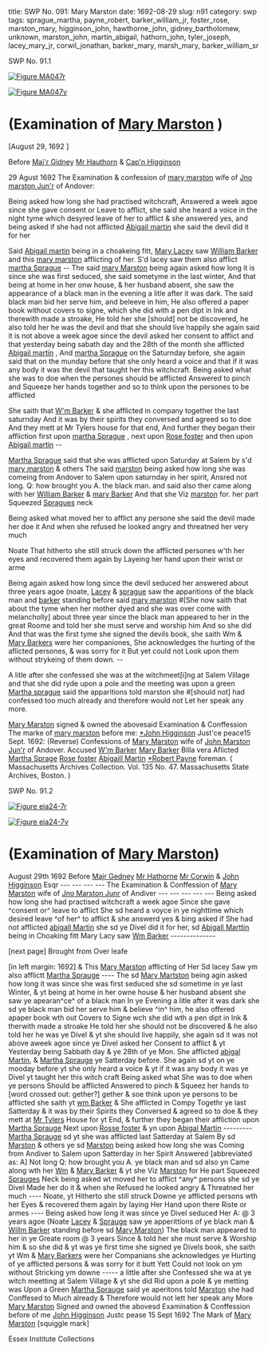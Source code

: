title: SWP No. 091: Mary Marston
date: 1692-08-29
slug: n91
category: swp
tags: sprague_martha, payne_robert, barker_william_jr, foster_rose, marston_mary, higginson_john, hawthorne_john, gidney_bartholomew, unknown, marston_john, martin_abigail, hathorn_john, tyler_joseph, lacey_mary_jr, corwil_jonathan, barker_mary, marsh_mary, barker_william_sr




<div markdown class="doc" id="n91.1">

<div class="doc_id">SWP No. 91.1</div>



<span markdown class="figure">[![Figure MA047r](archives/MA135/small/MA047r.jpg)](archives/MA135/large/MA047r.jpg)</span>



<span markdown class="figure">[![Figure MA047v](archives/MA135/small/MA047v.jpg)](archives/MA135/large/MA047v.jpg)</span>


# (Examination of [Mary Marston](/tag/marston_mary.html) )

[August 29, 1692  ]

Before [Maj'r Gidney](/tag/gidney_bartholomew.html) [Mr Hauthorn](/tag/hawthorne_john.html) & [Cap'n Higginson](/tag/higginson_john.html)

29 Agust 1692  The Examination & confession of [mary marston](/tag/marston_mary.html) wife of [Jno marston Jun'r](/tag/marston_john.html) of Andover:

Being asked how long she had practised witchcraft, Answered a week agoe since she gave consent or Leave to afflict, she said she heard a voice in the night tyme which desyred leave of her to afflict & she answered yes, and being asked if she had not afflicted [Abigail martin](/tag/martin_abigail.html) she said the devil did it for her

Said [Abigail martin](/tag/martin_abigail.html) being in a choakeing fitt, [Mary Lacey](/tag/lacey_mary_jr.html) saw [William Barker](/tag/barker_william_sr.html) and this [mary marston](/tag/marsh_mary.html) afflicting of her. S'd lacey saw them also afflict [martha Sprague](/tag/sprague_martha.html) -- The said [mary Marston](/tag/marston_mary.html) being again asked how long it is since she was first seduced, she said sometyme in the last winter, And that being at home in her onw house, & her husband absent, she saw the appearance of a black man in the evening a litle after it was dark. The said black man bid her serve him, and beleeve in him, He also offered a paper book without covers to signe, which she did with a pen dipt in Ink and therewith made a stroake, He told her she [should] not be discovered, he also told her he was the devil and that she should live happily she again said it is not above a week agoe since the devil asked her consent to afflict and that yesterday being sabath day and the 28th of the month she afflicted [Abigail martin](/tag/martin_abigail.html) , And [martha Sprague](/tag/sprague_martha.html) on the Saturnday before, she again said that on the munday before that she only heard a voice and that if it was any body it was the devil that taught her this witchcraft. Being asked what she was to doe when the persones should be afflicted Answered to pinch and Squeeze her hands together and so to think upon the persones to be afflicted

 

She saith that [W'm Barker](/tag/barker_william_sr.html) & she afflicted in company together the last saturnday And it was by their spirits they conversed and agreed so to doe And they mett at Mr Tylers house for that end, And further they began their affliction first upon [martha Sprague](/tag/sprague_martha.html) , next upon [Rose foster](/tag/foster_rose.html) and then upon [Abigail martin](/tag/martin_abigail.html) --

[Martha Sprague](/tag/sprague_martha.html) said that she was afflicted upon Saturday at Salem by s'd [mary marston](/tag/marston_mary.html) & others The said [marston](/tag/marston_mary.html) being asked how long she was comeing from Andover to Salem upon saturnday in her spirit, Ansred not long. Q: how brought you A. the black man. and said also ther came along with her [William Barker](/tag/barker_william_sr.html) & [mary Barker](/tag/barker_mary.html) And that she Viz [marston](/tag/marston_mary.html) for. her part Squeezed [Spragues](/tag/sprague_martha.html) neck

Being asked what moved her to afflict any persone she said the devil made her doe it And when she refused he looked angry and threatned her very much 

Noate That hitherto she still struck down the afflicted persones w'th her eyes and recovered them again by Layeing her hand upon their wrist or arme 

Being again asked how long since the devil seduced her answered about three years agoe (noate, [Lacey](/tag/lacey_mary_jr.html) & [sprague](/tag/sprague_martha.html) saw the apparitions of the black man and [barker](/tag/barker_william_sr.html) standing before said [mary marston](/tag/marston_mary.html) #[She now saith that about the tyme when her mother dyed and she was over come with melancholly] about three year since the black man appeared to her in the great Roome and told her she must serve and worship him And so she did And that was the first tyme she signed the devils book, she saith Wm & [Mary Barkers](/tag/barker_mary.html) were her companiones, She acknowledges the hurting of the aflicted persones, & was sorry for it But yet could not Look upon them without strykeing of them down. --

A litle after she confessed she was at the witchmeet[i]ng at Salem Village and that she did ryde upon a pole and the meeting was upon a green [Martha sprague](/tag/sprague_martha.html) said the apparitions told marston she #[should not] had confessed too much already and therefore would not Let her speak any more.

[Mary Marston](/tag/marston_mary.html) signed & owned the abovesaid Examination & Conffession
The  marke of [mary marston](/tag/marston_mary.html) before me: [*John Higginson](/tag/higginson_john.html) Just'ce peace15 Sept. 1692:     (Reverse) Confessions of [Mary Marston](/tag/marston_mary.html) wife of [John Marston Jun'r](/tag/marston_john.html) of Andover. Accused [W'm Barker](/tag/barker_william_sr.html) [Mary Barker](/tag/barker_mary.html) Billa vera  Aflicted [Martha Sprage](/tag/sprague_martha.html) [Rose foster](/tag/foster_rose.html) [Abigaill Martin](/tag/martin_abigail.html) [*Robert Payne](/tag/payne_robert.html) foreman. ( Massachusetts Archives Collection. Vol. 135 No. 47. Massachusetts State Archives, Boston. )

</div>



<div markdown class="doc" id="n91.2">

<div class="doc_id">SWP No. 91.2</div>



<span markdown class="figure">[![Figure eia24-7r](archives/essex/eia/gifs/eia24-7r.gif)](archives/essex/eia/large/eia24-7r.jpg)</span>



<span markdown class="figure">[![Figure eia24-7v](archives/essex/eia/gifs/eia24-7v.gif)](archives/essex/eia/large/eia24-7v.jpg)</span>


# (Examination of [Mary Marston](/tag/marston_mary.html))

August 29th 1692 Before [Majr Gedney](/tag/gidney_bartholomew.html) [Mr Hathorne](/tag/hathorn_john.html) [Mr Corwin](/tag/corwil_jonathan.html) & [John Higginson](/tag/higginson_john.html) Esqr --- --- --- ---  The Examination & Conffession of [Mary Marston](/tag/marston_mary.html) wife of [Jno Marston Junr](/tag/marston_john.html) of Andiver --- --- --- --- ---  Being asked how long she had practised witchcraft a week agoe Since she gave ^consent or^ leave to afflict She sd heard a voyce in ye nighttime which desired leave ^of her^ to afflict & she answerd yes & bing asked if She had not afflicted [abigall Martin](/tag/martin_abigail.html) she sd ye Divel did it for her, sd [Abigall Marttin](/tag/martin_abigail.html) being in Choaking fitt Mary Lacy saw [Wm Barker](/tag/barker_william_sr.html) --------------

[next page] Brought from Over leafe

[in left margin: 1692] & This [Mary Marston](/tag/marston_mary.html) afflicting of Her Sd lacey Saw ym also afflictt [Martha Sprauge](/tag/sprague_martha.html) ---- The sd [Mary Martston](/tag/marston_mary.html) being agin asked how long it was since she was first seduced she sd sometime in ye last Winter, & yt being at home in her owne house & her husband absent she saw ye apearan^ce^ of a black man In ye Evening a litle after it was dark she sd ye black man bid her serve him & believe ^in^ him, he also offered apaper book wth out Covers to Signe wch she did wth a pen dipt in Ink & therwith made a stroake He told her she should not be discovered & he also told her he was ye Divel & yt she should live happily, she again sd it was not above aweek agoe since ye Divel asked her Consent to afflict & yt Yesterday being Sabbath day & ye 28th of ye Mon. She afflicted [abigal Martin](/tag/martin_abigail.html), & [Martha Sprauge](/tag/sprague_martha.html) ye Satterday before. She again sd yt on ye mooday before yt she only heard a voice & yt if it was any body it was ye Divel yt taught her this witch craft Being asked what She was to doe when ye persons Should be afflicted Answered to pinch & Squeez her hands to [word crossed out: gether?] gether & soe think upon ye persons to be afflicted she saith yt [wm Barker](/tag/barker_william_sr.html) & She afflicted in Compy Togethr ye last Satterday  & it was by their Spirits they Conversed & agreed so to doe & they mett at [Mr Tylers](/tag/tyler_joseph.html) House for yt End, & further they began their affliction upon [Martha Sprauge](/tag/sprague_martha.html) Next upon [Rosse foster](/tag/foster_rose.html) & yn upon [Abigal Martin](/tag/martin_abigail.html) --------- [Martha Sprauge](/tag/sprague_martha.html) sd yt she was afflicted last Satterday at Salem By sd  [Marston](/tag/marston_mary.html) & others ye sd [Marston](/tag/marston_mary.html) being asked how long she was Coming from Andiver to Salem upon Satterday in her Spirit Answered [abbreviated as: A] Not long Q: how brought you A. ye black man and sd also yn Came along wth her [Wm](/tag/barker_william_jr.html) & [Mary Barker](/tag/barker_mary.html) & yt she Viz [Marston](/tag/marston_mary.html) for He part Squeezed [Sprauges](/tag/sprague_martha.html) Neck being asked wt moved her to afflict ^any^ persons she sd ye Divel Made her do it & when she Refused he looked angry & Threatned her much ---- Noate, yt Hitherto she still struck Downe ye afflicted persons wth her Eyes & recovered them again by laying Her Hand upon there Riste or armes ---- Being asked how long it was since ye Divel seduced Her A: @ 3 years agoe (Noate [Lacey](/tag/unknown.html) & [Sprauge](/tag/sprague_martha.html) saw ye apperittions of ye black man & [Willm Barker](/tag/barker_william_sr.html) standing before sd [Mary Marston](/tag/marston_mary.html)) The black man appeared to her in ye Greate room  @ 3 years Since & told her she must serve & Worship him & so she did & yt was ye first time she signed ye Divels book, she saith yt Wm & [Mary Barkers](/tag/barker_mary.html) were her Companians she acknowledges ye Hurting of ye afflicted persons & was sorry for it butt Yett Could not look on ym without Stricking ym downe ----- a little after she Confessed she wa at ye witch meetting at Salem Village & yt she did Rid upon a pole & ye metting was Upon a Green [Martha Sprauge](/tag/sprague_martha.html) said ye aperitons told [Marston](/tag/marston_mary.html) she had Conffesed to Much already & Therefore would not  lett her speak any More [Mary Marston](/tag/marston_mary.html) Signed and owned the abovesd Examination & Conffession before of me [John Higginson](/tag/higginson_john.html) Justc pease 15 Sept 1692 The Mark of [Mary Marston](/tag/marston_mary.html) [squiggle mark]

Essex Institute Collections


</div>

